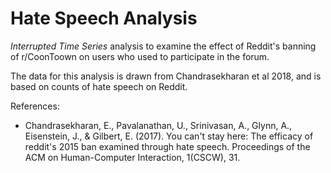# Hate Speech Analysis

*Interrupted Time Series* analysis to examine the effect of Reddit's banning of r/CoonToown on users who used to participate in the forum.

The data for this analysis is drawn from Chandrasekharan et al 2018, and is based on counts of hate speech on Reddit.

References: 
* Chandrasekharan, E., Pavalanathan, U., Srinivasan, A., Glynn, A., Eisenstein, J., & Gilbert, E. (2017). You can't stay here: The efficacy of reddit's 2015 ban examined through hate speech. Proceedings of the ACM on Human-Computer Interaction, 1(CSCW), 31.
